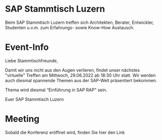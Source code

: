 # SAP Stammtisch Luzern
Beim SAP Stammtisch Luzern treffen sich Architekten, Berater, Entwickler, Studenten u.v.m. zum Erfahrungs- sowie Know-How Austausch.



# Event-Info
Liebe Stammtischfreunde,

Damit wir uns nicht aus den Augen verlieren, findet unser nächstes  "virtuelle" Treffen am Mittwoch, 29.06.2022 ab 18:30 Uhr statt.
Wir werden auch diesmal spannende Themen aus der SAP-Welt präsentiert bekommen.

Thema wird diesmal “Einführung in SAP RAP" sein.

Euer SAP Stammtisch Luzern


# Meeting

Sobald die Konferenz eröffnet wird, finden Sie hier den Link
